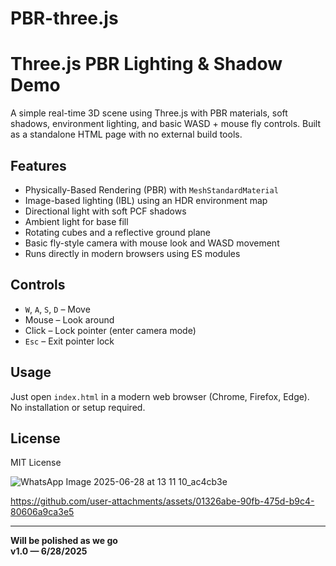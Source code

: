 # PBR-three.js
# Three.js PBR Lighting & Shadow Demo

A simple real-time 3D scene using Three.js with PBR materials, soft shadows, environment lighting, and basic WASD + mouse fly controls. Built as a standalone HTML page with no external build tools.

## Features

- Physically-Based Rendering (PBR) with `MeshStandardMaterial`
- Image-based lighting (IBL) using an HDR environment map
- Directional light with soft PCF shadows
- Ambient light for base fill
- Rotating cubes and a reflective ground plane
- Basic fly-style camera with mouse look and WASD movement
- Runs directly in modern browsers using ES modules

## Controls

- `W`, `A`, `S`, `D` – Move
- Mouse – Look around
- Click – Lock pointer (enter camera mode)
- `Esc` – Exit pointer lock

## Usage

Just open `index.html` in a modern web browser (Chrome, Firefox, Edge).  
No installation or setup required.

## License

MIT License


![WhatsApp Image 2025-06-28 at 13 11 10_ac4cb3e](https://github.com/user-attachments/assets/c9229c2e-6f5b-4f89-a7f6-16563036c15d)





https://github.com/user-attachments/assets/01326abe-90fb-475d-b9c4-80606a9ca3e5



---

**Will be polished as we go**  
**v1.0 — 6/28/2025**

